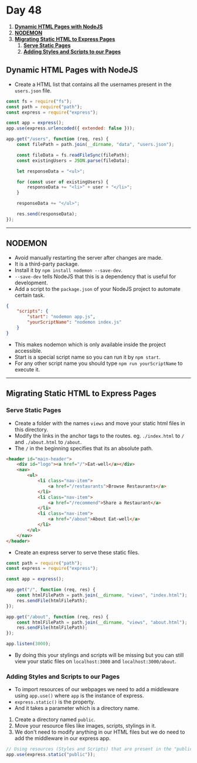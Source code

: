 # **Day 48** <!-- omit in toc -->

1. [**Dynamic HTML Pages with NodeJS**](#dynamic-html-pages-with-nodejs)
2. [**NODEMON**](#nodemon)
3. [**Migrating Static HTML to Express Pages**](#migrating-static-html-to-express-pages)
   1. [**Serve Static Pages**](#serve-static-pages)
   2. [**Adding Styles and Scripts to our Pages**](#adding-styles-and-scripts-to-our-pages)

## **Dynamic HTML Pages with NodeJS**

-   Create a HTML list that contains all the usernames present in the `users.json` file.

```javascript
const fs = require("fs");
const path = require("path");
const express = require("express");

const app = express();
app.use(express.urlencoded({ extended: false }));

app.get("/users", function (req, res) {
    const filePath = path.join(__dirname, "data", "users.json");

    const fileData = fs.readFileSync(filePath);
    const existingUsers = JSON.parse(fileData);

    let responseData = "<ul>";

    for (const user of existingUsers) {
        responseData += "<li>" + user + "</li>";
    }

    responseData += "</ul>";

    res.send(responseData);
});
```

---

## **NODEMON**

-   Avoid manually restarting the server after changes are made.
-   It is a third-party package.
-   Install it by `npm install nodemon --save-dev`.
-   `--save-dev` tells NodeJS that this is a dependency that is useful for development.
-   Add a script to the `package.json` of your NodeJS project to automate certain task.

```json
{
    "scripts": {
        "start": "nodemon app.js",
        "yourScriptName": "nodemon index.js"
    }
}
```

-   This makes nodemon which is only available inside the project accessible.
-   Start is a special script name so you can run it by `npm start`.
-   For any other script name you should type `npm run yourScriptName` to execute it.

---

## **Migrating Static HTML to Express Pages**

### **Serve Static Pages**

-   Create a folder with the names `views` and move your static html files in this directory.
-   Modify the links in the anchor tags to the routes. eg. `./index.html` to `/` and `./about.html` to `/about`.
-   The `/` in the beginning specifies that its an absolute path.

```html
<header id="main-header">
    <div id="logo"><a href="/">Eat-well</a></div>
    <nav>
        <ul>
            <li class="nav-item">
                <a href="/restaurants">Browse Restaurants</a>
            </li>
            <li class="nav-item">
                <a href="/recommend">Share a Restaurant</a>
            </li>
            <li class="nav-item">
                <a href="/about">About Eat-well</a>
            </li>
        </ul>
    </nav>
</header>
```

-   Create an express server to serve these static files.

```javascript
const path = require("path");
const express = require("express");

const app = express();

app.get("/", function (req, res) {
    const htmlFilePath = path.join(__dirname, "views", "index.html");
    res.sendFile(htmlFilePath);
});

app.get("/about", function (req, res) {
    const htmlFilePath = path.join(__dirname, "views", "about.html");
    res.sendFile(htmlFilePath);
});

app.listen(3000);
```

-   By doing this your stylings and scripts will be missing but you can still view your static files on `localhost:3000` and `localhost:3000/about`.

### **Adding Styles and Scripts to our Pages**

-   To import resources of our webpages we need to add a middleware using `app.use()` where `app` is the instance of express.
-   `express.static()` is the property.
-   And it takes a parameter which is a directory name.

1. Create a directory named `public`.
2. Move your resource files like images, scripts, stylings in it.
3. We don't need to modify anything in our HTML files but we do need to add the middleware in our express app.

```javascript
// Using resources (Styles and Scripts) that are present in the "public" folder
app.use(express.static("public"));
```
